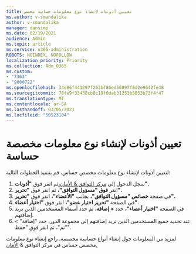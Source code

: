 ```yaml
---
title: تعيين أذونات لإنشاء نوع معلومات حساسة مخصص
ms.author: v-smandalika
author: v-smandalika
manager: dansimp
ms.date: 02/19/2021
audience: Admin
ms.topic: article
ms.service: o365-administration
ROBOTS: NOINDEX, NOFOLLOW
localization_priority: Priority
ms.collection: Adm_O365
ms.custom:
- "7363"
- "9000722"
ms.openlocfilehash: 34e86f441297f263bf86ed56097f6d2e9642fe48
ms.sourcegitcommit: 78fe9f33438cb0c19f0dab31253b5853b73f4f47
ms.translationtype: MT
ms.contentlocale: ar-SA
ms.lasthandoff: 03/05/2021
ms.locfileid: "50523104"
---
```

# <a name="assign-permissions-for-custom-sensitive-information-type-creation"></a>تعيين أذونات لإنشاء نوع معلومات مخصصة حساسة

لتعيين أذونات لإنشاء نوع معلومات مخصص حساس، قم بتنفيذ الخطوات التالية:

1. سجل الدخول إلى [مركز التوافق & الأمان،](https://sip.protection.office.com/)ثم انقر فوق **"أذونات".**
2. انقر **فوق "مسؤول التوافق"،** ثم انقر فوق **"تحرير".**
3. في صفحة **خصائص "مسؤول التوافق"،** بجانب **"الأعضاء"،** انقر فوق **"تحرير".**
4. في الصفحة **"تحرير اختيار عضو"،** انقر فوق **"اختيار أعضاء".**
5. في الصفحة **"اختيار أعضاء"،** حدد **+ إضافة،** ثم حدد أسماء المستخدمين الذين تريد إضافتهم.
6. عند تحديد جميع المستخدمين الذين تريد إضافتهم إلى مجموعة  الدور، حدد "إضافة" > "تم"، ثم انقر فوق "حفظ". 

لمزيد من المعلومات حول إنشاء أنواع حساسة مخصصة، راجع إنشاء نوع معلومات مخصص حساس في مركز التوافق & [الأمان.](https://docs.microsoft.com/microsoft-365/compliance/create-a-custom-sensitive-information-type)